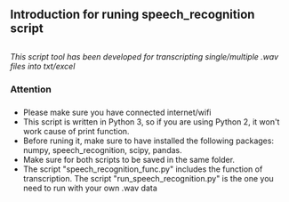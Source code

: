## Introduction for runing speech_recognition script <h2> 
*This script tool has been developed for transcripting single/multiple .wav files into txt/excel*

### Attention <h3>
* Please make sure you have connected internet/wifi
* This script is written in Python 3, so if you are using Python 2, it won't work cause of print function.
* Before runing it, make sure to have installed the following packages: numpy, speech_recognition, scipy, pandas.
* Make sure for both scripts to be saved in the same folder. 
* The script "speech_recognition_func.py" includes the function of transcription. The script "run_speech_recognition.py" is the one you need to run with your own .wav data
